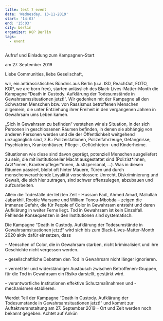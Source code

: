 ```yaml
---
title: test 7 event
date: 'Wednesday, 13-11-2019'
start: '14:03'
end: '15:03'
city: berlin
organizer: KOP Berlin
tags:
  - event
---
```

Aufruf und Einladung zum Kampagnen-Start



am 27. September 2019



Liebe Communities, liebe Gesellschaft,



wir, ein antirassistisches Bündnis aus Berlin (u.a. ISD, ReachOut, EOTO, KOP, we are born free), starten anlässlich des Black-Lives-Matter-Month die Kampagne “Death in Custody. Aufklärung der Todesumstände in Gewahrsamssituationen jetzt!”. Wir gedenken mit der Kampagne all den Schwarzen Menschen bzw. von Rassismus betroffenen Menschen allgemein, die unter Entziehung ihrer Freiheit in den vergangenen Jahren in Gewahrsam ums Leben kamen.



„Sich in Gewahrsam zu befinden“ verstehen wir als Situation, in der sich Personen in geschlossenen Räumen befinden, in denen sie abhängig von anderen Personen werden und die der Öffentlichkeit weitgehend unzugänglich sind, z.B.: Polizeistationen, Polizeifahrzeuge, Gefängnisse, Psychiatrien, Krankenhäuser, Pflege-, Geflüchteten- und Kinderheime.



Situationen wie diese sind davon geprägt, potenziell Menschen ausgeliefert zu sein, die mit institutioneller Macht ausgestattet sind (Polizist\*innen, Ärzt\*innen, Krankenpfleger*innen, Justizpersonal, …). Was in diesen Räumen passiert, bleibt oft hinter Mauern, Türen und durch menschenverachtende Loyalität verschlossen: Unrecht, Diskriminierung und Gewalt, die sich hier zutragen, sind schwer offenzulegen, abzubauen und aufzuarbeiten.



Allein die Todesfälle der letzten Zeit – Hussam Fadl, Ahmed Amad, Maliullah Jabarkhil, Rooble Warsame und William Tonou-Mbobda – zeigen die immense Gefahr, die für People of Color in Gewahrsam entsteht und deren Aufklärung in weiter Ferne liegt. Tod in Gewahrsam ist kein Einzelfall. Fehlende Konsequenzen in den Institutionen sind systematisch.



Die Kampagne “Death in Custody. Aufklärung der Todesumstände in Gewahrsamsituationen jetzt!” wird sich bis zum Black-Lives-Matter-Month 2020 aktiv dafür einsetzen, dass



– Menschen of Color, die in Gewahrsam starben, nicht kriminalisiert und ihre Geschichte nicht vergessen werden.



– gesellschaftliche Debatten den Tod in Gewahrsam nicht länger ignorieren.



– vernetzter und widerständiger Austausch zwischen Betroffenen-Gruppen, für die Tod in Gewahrsam ein Risiko darstellt, gestärkt wird.



– verantwortliche Institutionen effektive Schutzmaßnahmen und -mechanismen etablieren.



Werdet Teil der Kampagne “Death in Custody. Aufklärung der Todesumstände in Gewahrsamsituationen jetzt!” und kommt zur Auftaktveranstaltung am 27. September 2019 – Ort und Zeit werden noch bekannt gegeben. Achtet auf Ankün
